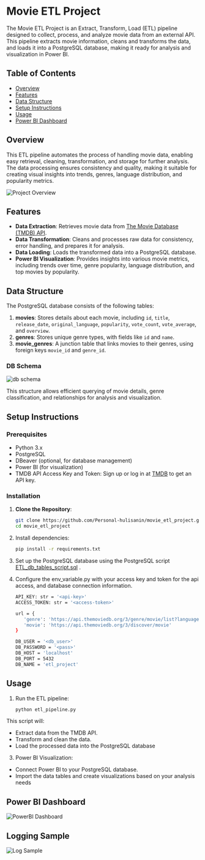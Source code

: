 # Movie ETL Project

The Movie ETL Project is an Extract, Transform, Load (ETL) pipeline designed to collect, process, and analyze movie data from an external API. This pipeline extracts movie information, cleans and transforms the data, and loads it into a PostgreSQL database, making it ready for analysis and visualization in Power BI.

## Table of Contents

- [Overview](#overview)
- [Features](#features)
- [Data Structure](#data-structure)
- [Setup Instructions](#setup-instructions)
- [Usage](#usage)
- [Power BI Dashboard](#power-bi-dashboard)

## Overview

This ETL pipeline automates the process of handling movie data, enabling easy retrieval, cleaning, transformation, and storage for further analysis. The data processing ensures consistency and quality, making it suitable for creating visual insights into trends, genres, language distribution, and popularity metrics.

![Project Overview](img/project_overview.png)

## Features

- **Data Extraction**: Retrieves movie data from [The Movie Database (TMDB) API](https://www.themoviedb.org/).
- **Data Transformation**: Cleans and processes raw data for consistency, error handling, and prepares it for analysis.
- **Data Loading**: Loads the transformed data into a PostgreSQL database.
- **Power BI Visualization**: Provides insights into various movie metrics, including trends over time, genre popularity, language distribution, and top movies by popularity.

## Data Structure

The PostgreSQL database consists of the following tables:

1. **movies**: Stores details about each movie, including `id`, `title`, `release_date`, `original_language`, `popularity`, `vote_count`, `vote_average`, and `overview`.
2. **genres**: Stores unique genre types, with fields like `id` and `name`.
3. **movie_genres**: A junction table that links movies to their genres, using foreign keys `movie_id` and `genre_id`.

### DB Schema
  ![db schema](img/DBschema.png)

This structure allows efficient querying of movie details, genre classification, and relationships for analysis and visualization.

## Setup Instructions

### Prerequisites

- Python 3.x
- PostgreSQL
- DBeaver (optional, for database management)
- Power BI (for visualization)
- TMDB API Access Key and Token: Sign up or log in at [TMDB](https://www.themoviedb.org/login) to get an API key.

### Installation

1. **Clone the Repository**:
   ```bash
   git clone https://github.com/Personal-hulisanin/movie_etl_project.git
   cd movie_etl_project

2. Install dependencies:
   ```bash
   pip install -r requirements.txt
3. Set up the PostgreSQL database using the PostgreSQL script [ETL_db_tables_script.sql](./src/ETL_db_tables_script.sql)
.
   
4. Configure the env_variable.py with your access key and token for the api access, and database connection information.
     ```bash
    API_KEY: str = '<api-key>'
    ACCESS_TOKEN: str = '<access-token>'
    
    url = {
        'genre': 'https://api.themoviedb.org/3/genre/movie/list?language=en',
        'movie': 'https://api.themoviedb.org/3/discover/movie'
    }
    
    DB_USER = '<db_user>'
    DB_PASSWORD = '<pass>'
    DB_HOST = 'localhost'
    DB_PORT = 5432
    DB_NAME = 'etl_project'

## Usage

1. Run the ETL pipeline:

    ```bash
    python etl_pipeline.py

  This script will:

  - Extract data from the TMDB API.
  - Transform and clean the data.
  - Load the processed data into the PostgreSQL database

3. Power BI Visualization:

  - Connect Power BI to your PostgreSQL database.
  - Import the data tables and create visualizations based on your analysis needs
  
## Power BI Dashboard
  ![PowerBI Dashboard](img/Powerbi.png)

## Logging Sample
  ![Log Sample](img/log_sample.png)
